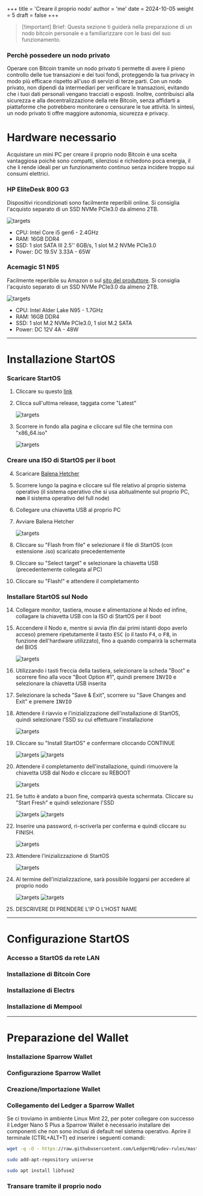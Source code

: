 +++
title = 'Creare il proprio nodo'
author = 'me'
date = 2024-10-05
weight = 5
draft = false
+++

> [!important] Brief:
> Questa sezione ti guiderà nella preparazione di un nodo bitcoin personale e a familiarizzare con le basi del suo funzionamento.

### Perchè possedere un nodo privato

Operare con Bitcoin tramite un nodo privato ti permette di avere il pieno controllo delle tue transazioni e dei tuoi fondi, proteggendo la tua privacy in modo più efficace rispetto all'uso di servizi di terze parti. Con un nodo privato, non dipendi da intermediari per verificare le transazioni, evitando che i tuoi dati personali vengano tracciati o esposti. Inoltre, contribuisci alla sicurezza e alla decentralizzazione della rete Bitcoin, senza affidarti a piattaforme che potrebbero monitorare o censurare le tue attività. In sintesi, un nodo privato ti offre maggiore autonomia, sicurezza e privacy.

# Hardware necessario

Acquistare un mini PC per creare il proprio nodo Bitcoin è una scelta vantaggiosa poichè sono compatti, silenziosi e richiedono poca energia, il che li rende ideali per un funzionamento continuo senza incidere troppo sui consumi elettrici.
### HP EliteDesk 800 G3

Dispositivi ricondizionati sono facilmente reperibili online. Si consiglia l'acquisto separato di un SSD NVMe PCIe3.0 da almeno 2TB.

![targets](img/HP_EliteDesk_800_G4_35W_miniPC.png)

- CPU: Intel Core i5 gen6 - 2.4GHz
- RAM: 16GB DDR4
- SSD: 1 slot SATA III 2.5'' 6GB/s, 1 slot M.2 NVMe PCIe3.0
- Power: DC 19.5V 3.33A - 65W

### Acemagic S1 N95

Facilmente reperibile su Amazon o sul [sito del produttore](https://acemagic.eu/products/s1-minipc). Si consiglia l'acquisto separato di un SSD NVMe PCIe3.0 da almeno 2TB.

![targets](img/Acemagic_S1_N95_miniPC.png)

- CPU: Intel Alder Lake N95 - 1.7GHz
- RAM: 16GB DDR4
- SSD: 1 slot M.2 NVMe PCIe3.0, 1 slot M.2 SATA
- Power: DC 12V 4A - 48W


---

# Installazione StartOS

### Scaricare StartOS

1) Cliccare su questo [link](https://github.com/Start9Labs/start-os/releases/)

2) Clicca sull'ultima release, taggata come "Latest"

	![targets](img/screen01.png)

3) Scorrere in fondo alla pagina e cliccare sul file che termina con "x86_64.iso"

	![targets](img/screen02.png)

### Creare una ISO di StartOS per il boot

4) Scaricare [Balena Hetcher](https://etcher.balena.io/#download-etcher)

5) Scorrere lungo la pagina e cliccare sul file relativo al proprio sistema operativo (il sistema operativo che si usa abitualmente sul proprio PC, __non__ il sistema operativo del full node)

6) Collegare una chiavetta USB al proprio PC

8) Avviare Balena Hetcher

	![targets](img/screen03.png)

9) Cliccare su "Flash from file" e selezionare il file di StartOS (con estensione .iso) scaricato precedentemente

11) Cliccare su "Select target" e selezionare la chiavetta USB (precedentemente collegata al PC)

13) Cliccare su "Flash!" e attendere il completamento


### Installare StartOS sul Nodo

14) Collegare monitor, tastiera, mouse e alimentazione al Nodo ed infine, collagare la chiavetta USB con la ISO di StartOS per il boot

15) Accendere il Nodo e, mentre si avvia (fin dai primi istanti dopo averlo acceso) premere ripetutamente il tasto <kbd>ESC</kbd> (o il tasto <kbd>F4</kbd>, o <kbd>F8</kbd>, in funzione dell'hardware utilizzato), fino a quando comparirà la schermata del BIOS

	![targets](img/screen04.png)

16)  Utilizzando i tasti freccia della tastiera, selezionare la scheda "Boot" e scorrere fino alla voce "Boot Option #1", quindi premere <kbd>INVIO</kbd> e selezionare la chiavetta USB inserita

17) Selezionare la scheda "Save & Exit", scorrere su "Save Changes and Exit" e premere <kbd>INVIO</kbd>

18) Attendere il riavvio e l'inizializzazione dell'installazione di StartOS, quindi selezionare l'SSD su cui effettuare l'installazione

	![targets](img/screen05.png)

19) Cliccare su "Install StartOS" e confermare cliccando CONTINUE

	![targets](img/screen06.png)
	![targets](img/screen07.png)

20) Attendere il completamento dell'installazione, quindi rimuovere la chiavetta USB dal Nodo e cliccare su REBOOT

	![targets](img/screen08.png)

21) Se tutto è andato a buon fine, comparirà questa schermata. Cliccare su "Start Fresh" e quindi selezionare l'SSD 

	![targets](img/screen10.png)
	![targets](img/screen11.png)

22) Inserire una password, ri-scriverla per conferma e quindi cliccare su FINISH.

	![targets](img/screen12.png)

23) Attendere l'inizializzazione di StartOS

	![targets](img/screen13.png)

24) Al termine dell'inizializzazione, sarà possibile loggarsi per accedere al proprio nodo

	![targets](img/screen14.png)
	![targets](img/screen15.png)

25) DESCRIVERE DI PRENDERE L'IP O L'HOST NAME


---

# Configurazione StartOS

### Accesso a StartOS da rete LAN

### Installazione di Bitcoin Core

### Installazione di Electrs

### Installazione di Mempool


---

# Preparazione del Wallet

### Installazione Sparrow Wallet

### Configurazione Sparrow Wallet

### Creazione/Importazione Wallet

### Collegamento del Ledger a Sparrow Wallet

Se ci troviamo in ambiente Linux Mint 22, per poter collegare con successo il Ledger Nano S Plus a Sparrow Wallet è necessario installare dei componenti che non sono inclusi di default nel sistema operativo.
Aprire il terminale (CTRL+ALT+T) ed inserire i seguenti comandi:

```bash
wget -q -O - https://raw.githubusercontent.com/LedgerHQ/udev-rules/master/add_udev_rules.sh | sudo bash
```
```bash
sudo add-apt-repository universe
```
```bash
sudo apt install libfuse2
```
### Transare tramite il proprio nodo